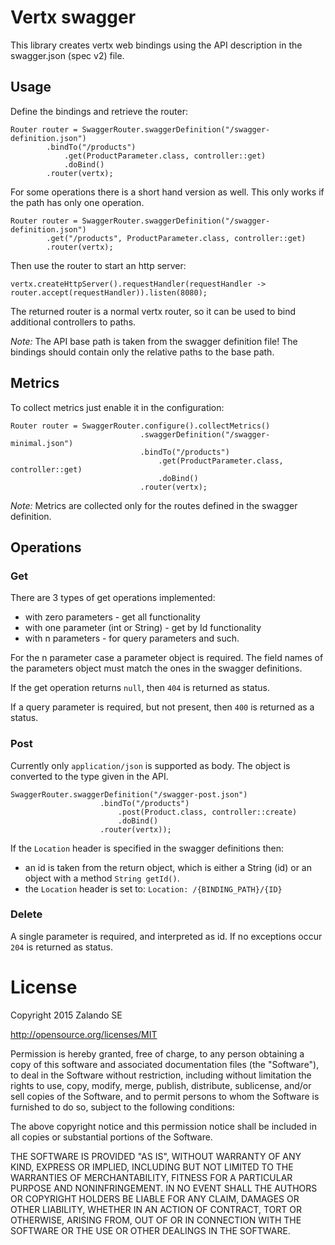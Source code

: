 # Vertx swagger

This library creates vertx web bindings using the API description in the swagger.json (spec v2) file.

## Usage

Define the bindings and retrieve the router:

    Router router = SwaggerRouter.swaggerDefinition("/swagger-definition.json")
            .bindTo("/products")
                .get(ProductParameter.class, controller::get)
                .doBind()
            .router(vertx);

For some operations there is a short hand version as well. This only works if the path has only one operation.

    Router router = SwaggerRouter.swaggerDefinition("/swagger-definition.json")
            .get("/products", ProductParameter.class, controller::get)
            .router(vertx);

Then use the router to start an http server:

    vertx.createHttpServer().requestHandler(requestHandler -> router.accept(requestHandler)).listen(8080);

The returned router is a normal vertx router, so it can be used to bind additional controllers to paths.

_Note:_ The API base path is taken from the swagger definition file! The bindings should contain only the relative paths
to the base path.

## Metrics

To collect metrics just enable it in the configuration:

    Router router = SwaggerRouter.configure().collectMetrics()
                                 .swaggerDefinition("/swagger-minimal.json")
                                 .bindTo("/products")
                                     .get(ProductParameter.class, controller::get)
                                     .doBind()
                                 .router(vertx);

_Note:_ Metrics are collected only for the routes defined in the swagger definition.

## Operations

### Get

There are 3 types of get operations implemented:

* with zero parameters - get all functionality
* with one parameter (int or String) - get by Id functionality
* with n parameters - for query parameters and such.

For the n parameter case a parameter object is required. The field names of the parameters object must match the ones in
the swagger definitions.

If the get operation returns `null`, then `404` is returned as status.

If a query parameter is required, but not present, then `400` is returned as a status.

### Post

Currently only `application/json` is supported as body. The object is converted to the type given in the API.

    SwaggerRouter.swaggerDefinition("/swagger-post.json")
                        .bindTo("/products")
                            .post(Product.class, controller::create)
                            .doBind()
                        .router(vertx));

If the `Location` header is specified in the swagger definitions then:

* an id is taken from the return object, which is either a String (id) or an object with a method `String getId()`.
* the `Location` header is set to: `Location: /{BINDING_PATH}/{ID}`

### Delete

A single parameter is required, and interpreted as id. If no exceptions occur `204` is returned as status.

# License

Copyright 2015 Zalando SE

http://opensource.org/licenses/MIT

Permission is hereby granted, free of charge, to any person obtaining a copy
of this software and associated documentation files (the "Software"), to deal
in the Software without restriction, including without limitation the rights
to use, copy, modify, merge, publish, distribute, sublicense, and/or sell
copies of the Software, and to permit persons to whom the Software is
furnished to do so, subject to the following conditions:

The above copyright notice and this permission notice shall be included in
all copies or substantial portions of the Software.

THE SOFTWARE IS PROVIDED "AS IS", WITHOUT WARRANTY OF ANY KIND, EXPRESS OR
IMPLIED, INCLUDING BUT NOT LIMITED TO THE WARRANTIES OF MERCHANTABILITY,
FITNESS FOR A PARTICULAR PURPOSE AND NONINFRINGEMENT.  IN NO EVENT SHALL THE
AUTHORS OR COPYRIGHT HOLDERS BE LIABLE FOR ANY CLAIM, DAMAGES OR OTHER
LIABILITY, WHETHER IN AN ACTION OF CONTRACT, TORT OR OTHERWISE, ARISING FROM,
OUT OF OR IN CONNECTION WITH THE SOFTWARE OR THE USE OR OTHER DEALINGS IN
THE SOFTWARE.
